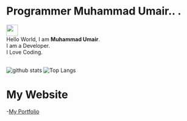 # Programmer Muhammad Umair.. .
<img src="https://raw.githubusercontent.com/ProgrammerGauCancel/changesrav/programmergaurav/master/images/hello.gif" width="30"> <br />Hello World, I am <strong>Muhammad Umair</strong>.<br />
I am a Developer. <br/>
I Love Coding.
<br/>
<br/>

![github stats](https://github-readme-stats.vercel.app/api?username=MuhammadUmair2008&show_icons=true&title_color=fff&theme=radical&hide=prs)
![Top Langs](https://github-readme-stats.vercel.app/api/top-langs/?username=MuhammadUmair2008&layout=compact&theme=radical)

# My Website
-[My Portfolio](https://umair-website.web.app/)
